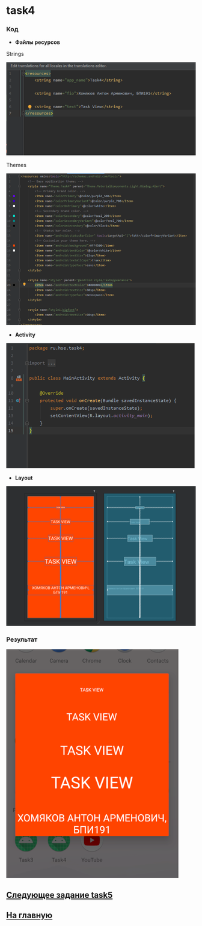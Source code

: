 # task4
### Код 

* **Файлы ресурсов**

Strings

![str](https://github.com/antonkhmv/android_dz/blob/main/task4/img/str.png)

Themes

![themes](https://github.com/antonkhmv/android_dz/blob/main/task4/img/themes.png)

* **Activity**

![main](https://github.com/antonkhmv/android_dz/blob/main/task4/img/main.png)

* **Layout**

![main_lay](https://github.com/antonkhmv/android_dz/blob/main/task4/img/main_lay.png)

### Результат

![res](https://github.com/antonkhmv/android_dz/blob/main/task4/img/res.png)

## [Следующее задание task5](../task5)

## [На главную](/../../)
